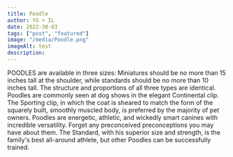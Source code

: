 ```yaml
---
title: Poodle
author: YG + IL
date: 2022-30-03
tags: ["post", "featured"]
image: "/media/Poodle.png"
imageAlt: test
description:
---
```


POODLES are available in three sizes: Miniatures should be no more than 15 inches tall at the shoulder, while standards should be no more than 10 inches tall. The structure and proportions of all three types are identical. Poodles are commonly seen at dog shows in the elegant Continental clip. The Sporting clip, in which the coat is sheared to match the form of the squarely built, smoothly muscled body, is preferred by the majority of pet owners. Poodles are energetic, athletic, and wickedly smart canines with incredible versatility. Forget any preconceived preconceptions you may have about them. The Standard, with his superior size and strength, is the family's best all-around athlete, but other Poodles can be successfully trained.

